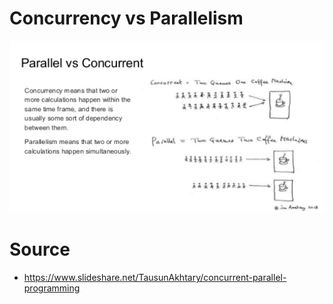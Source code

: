 # Concurrency vs Parallelism
![alt text](https://raw.githubusercontent.com/sanadhis/kube-ubuntu-utils/master/sketch/concept/concurrency-vs-parallelism/screenshot.png)

# Source
* https://www.slideshare.net/TausunAkhtary/concurrent-parallel-programming
